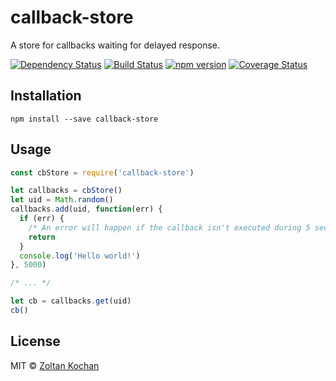 # callback-store

A store for callbacks waiting for delayed response.

[![Dependency Status](https://david-dm.org/zkochan/callback-store/status.svg?style=flat)](https://david-dm.org/zkochan/callback-store)
[![Build Status](https://travis-ci.org/zkochan/callback-store.svg?branch=master)](https://travis-ci.org/zkochan/callback-store)
[![npm version](https://badge.fury.io/js/callback-store.svg)](http://badge.fury.io/js/callback-store)
[![Coverage Status](https://coveralls.io/repos/github/zkochan/callback-store/badge.svg?branch=master)](https://coveralls.io/github/zkochan/callback-store?branch=master)


## Installation

```
npm install --save callback-store
```


## Usage

```js
const cbStore = require('callback-store')

let callbacks = cbStore()
let uid = Math.random()
callbacks.add(uid, function(err) {
  if (err) {
    /* An error will happen if the callback isn't executed during 5 seconds */
    return
  }
  console.log('Hello world!')
}, 5000)

/* ... */

let cb = callbacks.get(uid)
cb()
```


## License

MIT © [Zoltan Kochan](https://www.kochan.io)
